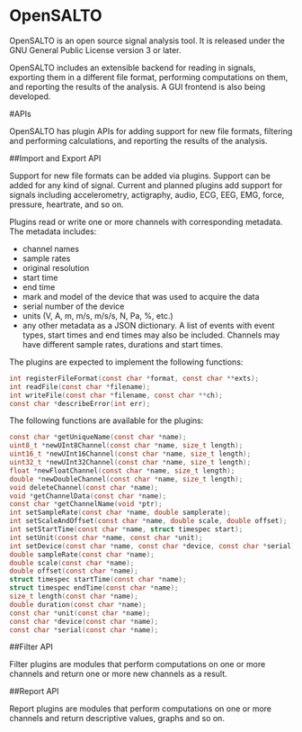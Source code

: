 OpenSALTO
=========

OpenSALTO is an open source signal analysis tool. It is released under
the GNU General Public License version 3 or later.

OpenSALTO includes an extensible backend for reading in signals,
exporting them in a different file format, performing computations on
them, and reporting the results of the analysis. A GUI frontend is
also being developed.

#APIs

OpenSALTO has plugin APIs for adding support for new file formats,
filtering and performing calculations, and reporting the results of
the analysis.

##Import and Export API

Support for new file formats can be added via plugins. Support can be
added for any kind of signal. Current and planned plugins add support
for signals including accelerometry, actigraphy, audio, ECG, EEG, EMG,
force, pressure, heartrate, and so on.

Plugins read or write one or more channels with corresponding metadata.
The metadata includes:
- channel names
- sample rates
- original resolution
- start time
- end time
- mark and model of the device that was used to acquire the data
- serial number of the device
- units (V, A, m, m/s, m/s/s, N, Pa, %, etc.)
- any other metadata as a JSON dictionary.
A list of events with event types, start times and end times may also
be included. Channels may have different sample rates, durations and
start times.

The plugins are expected to implement the following functions:
```C
int registerFileFormat(const char *format, const char **exts);
int readFile(const char *filename);
int writeFile(const char *filename, const char **ch);
const char *describeError(int err);
```

The following functions are available for the plugins:
```C
const char *getUniqueName(const char *name);
uint8_t *newUInt8Channel(const char *name, size_t length);
uint16_t *newUInt16Channel(const char *name, size_t length);
uint32_t *newUInt32Channel(const char *name, size_t length);
float *newFloatChannel(const char *name, size_t length);
double *newDoubleChannel(const char *name, size_t length);
void deleteChannel(const char *name);
void *getChannelData(const char *name);
const char *getChannelName(void *ptr);
int setSampleRate(const char *name, double samplerate);
int setScaleAndOffset(const char *name, double scale, double offset);
int setStartTime(const char *name, struct timespec start);
int setUnit(const char *name, const char *unit);
int setDevice(const char *name, const char *device, const char *serial);
double sampleRate(const char *name);
double scale(const char *name);
double offset(const char *name);
struct timespec startTime(const char *name);
struct timespec endTime(const char *name);
size_t length(const char *name);
double duration(const char *name);
const char *unit(const char *name);
const char *device(const char *name);
const char *serial(const char *name);
```

##Filter API

Filter plugins are modules that perform computations on one or more
channels and return one or more new channels as a result.

##Report API

Report plugins are modules that perform computations on one or more
channels and return descriptive values, graphs and so on.